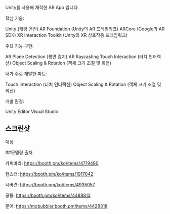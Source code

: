 Unity를 사용해 제작한 AR App 입니다.

핵심 기술:

Unity (게임 엔진)
AR Foundation (Unity의 AR 프레임워크)
ARCore (Google의 AR SDK)
XR Interaction Toolkit (Unity의 XR 상호작용 프레임워크)

주요 기능 구현:

AR Plane Detection (평면 감지)
AR Raycasting
Touch Interaction (터치 인터랙션)
Object Scaling & Rotation (객체 크기 조절 및 회전)

내가 주로 개발한 파트:

Touch Interaction (터치 인터랙션)
Object Scaling & Rotation (객체 크기 조절 및 회전)


개발 환경:

Unity Editor
Visual Studio

## 스크린샷

예정

##모델링 출처

카피바라: https://booth.pm/ko/items/4719480

햄스터: https://booth.pm/ko/items/1917042

시바견: https://booth.pm/ko/items/4935057

공룡: https://booth.pm/ko/items/4488813

문어: https://mobubbler.booth.pm/items/4428318
